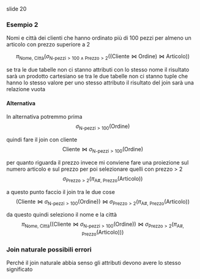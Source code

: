 slide 20
### Esempio 2
Nomi e città dei clienti che hanno ordinato più di 100 pezzi per almeno un articolo con prezzo superiore a 2


$$
\pi_{\text{Nome, Città}}(\sigma_{\text{N-pezzi}>100\land \text{Prezzo}>2}((\text{Cliente}\bowtie \text{Ordine})\bowtie \text{Articolo}))
$$

se tra le due tabelle non ci stanno attributi con lo stesso nome il risultato sarà un prodotto cartesiano
se tra le due tabelle non ci stanno tuple che hanno lo stesso valore per uno stesso attributo il risultato del join sarà una relazione vuota

#### Alternativa
In alternativa potremmo prima
$$
\sigma_{\text{N-pezzi}>100}(\text{Ordine})
$$

quindi fare il join con cliente
$$
\text{Cliente}\bowtie \sigma_{\text{N-pezzi}>100}(\text{Ordine})
$$

per quanto riguarda il prezzo invece mi conviene fare una proiezione sul numero articolo e sul prezzo per poi selezionare quelli con prezzo > 2
$$
\sigma_{\text{Prezzo}>2}(\pi_{\text{A\#, Prezzo}}(\text{Articolo}))
$$

a questo punto faccio il join tra le due cose
$$
(\text{Cliente}\bowtie \sigma_{\text{N-pezzi}>100}(\text{Ordine}))\bowtie \sigma_{\text{Prezzo}>2}(\pi_{\text{A\#, Prezzo}}(\text{Articolo}))
$$

da questo quindi seleziono il nome e la città
$$
\pi_{\text{Nome, Città}}((\text{Cliente}\bowtie \sigma_{\text{N-pezzi}>100}(\text{Ordine}))\bowtie \sigma_{\text{Prezzo}>2}(\pi_{\text{A\#, Prezzo}}(\text{Articolo})))
$$

### Join naturale possibili errori
Perché il join naturale abbia senso gli attributi devono avere lo stesso significato
